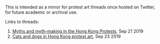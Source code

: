 This is intended as a mirror for protest art threads once hosted on Twitter, for future academic or archival use.

Links to threads:

1. [Myths and myth-making in the Hong Kong Protests](https://cwylo.github.io/hkprotestart/thread1), Sep 21 2019
2. [Cats and dogs in Hong Kong protest art](https://cwylo.github.io/hkprotestart/thread2), Sep 23 2019
